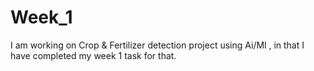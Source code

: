 # Week_1
I am working on Crop &amp; Fertilizer detection project using Ai/Ml , in that I have completed my week 1 task for that. 
